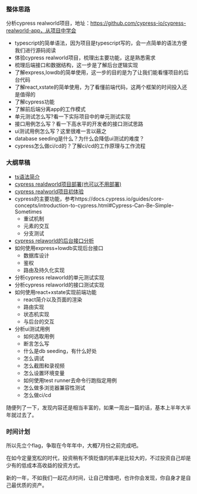 ### 整体思路

分析cypress realworld项目，地址：https://github.com/cypress-io/cypress-realworld-app，从项目中学会

* typescript的简单语法，因为项目是typescript写的，会一点简单的语法方便我们进行源码阅读
* 体验cypress realworld项目，梳理出主要功能，这是熟悉需求
* 梳理后端接口和数据结构，这一步是了解后台逻辑实现
* 了解express,lowdb的简单使用，这一步的目的是为了让我们能看懂项目的后台代码
* 了解react,xstate的简单使用，为了看懂前端代码，这两个框架的时间投入还是值得的
* 了解cypress功能
* 了解前后端分离app的工作模式
* 单元测试怎么写?看一下实际项目中的单元测试实现
* 接口用例怎么写？看一下高水平的开发者的接口测试思路
* ui测试用例怎么写？这里很难一言以蔽之
* database seeding是什么？为什么会降低ui测试的难度？
* cypress怎么做ci/cd的？了解ci/cd的工作原理与工作流程

### 大纲草稿

* [ts语法简介](/ts.md)
* [cypress realdworld项目部署(也可以不用部署)](/install.md)
* [cypress realworld项目初体验](/functions.md)
* cypress的主要功能，参考https://docs.cypress.io/guides/core-concepts/introduction-to-cypress.html#Cypress-Can-Be-Simple-Sometimes
    * 重试机制
    * 元素的交互
    * 分支测试
* [cypress relaworld的后台接口分析]()
* 如何使用express+lowdb实现后台接口
    * 数据库设计
    * 鉴权
    * 路由及持久化实现
* 分析cypress relaworld的单元测试实现
* 分析cypress relaworld的接口测试实现
* 如何使用react+xstate实现前端功能
    * react简介以及页面的渲染
    * 路由实现
    * 状态机实现
    * 与后台的交互
* 分析ui测试用例
    * 如何选取用例
    * 断言怎么写
    * 什么是db seeding，有什么好处
    * 怎么调试
    * 怎么截图和录视频
    * 怎么设置环境变量
    * 如何使用test runner去命令行跑指定用例
    * 怎么做多浏览器兼容性测试
    * 怎么做ci/cd

随便列了一下，发现内容还是相当丰富的，如果一周出一篇的话，基本上半年大半年就过去了。

### 时间计划

所以先立个flag，争取在今年年中，大概7月份之前完成吧。

在如今定量宽松的时代，投资稍有不慎贬值的机率是比较大的，不过投资自己却是少有的低成本高收益的投资方式。

新的一年，不如我们一起花点时间，让自己增值吧，也许你会发现，你自身才是自己最优质的资产。




